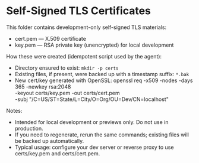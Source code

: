 # Self-Signed TLS Certificates

This folder contains development-only self-signed TLS materials:

- cert.pem — X.509 certificate
- key.pem — RSA private key (unencrypted) for local development

How these were created (idempotent script used by the agent):
- Directory ensured to exist: `mkdir -p certs`
- Existing files, if present, were backed up with a timestamp suffix: `*.bak`
- New cert/key generated with OpenSSL:
  openssl req -x509 -nodes -days 365 -newkey rsa:2048 \
    -keyout certs/key.pem -out certs/cert.pem \
    -subj "/C=US/ST=State/L=City/O=Org/OU=Dev/CN=localhost"

Notes:
- Intended for local development or previews only. Do not use in production.
- If you need to regenerate, rerun the same commands; existing files will be backed up automatically.
- Typical usage: configure your dev server or reverse proxy to use certs/key.pem and certs/cert.pem.
